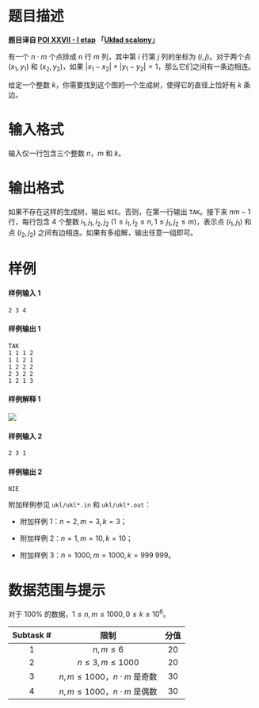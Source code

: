 
# 题目描述

**题目译自 [POI XXVII - I etap](https://sio2.mimuw.edu.pl/c/oi27-1/dashboard/) 「[Układ scalony](https://szkopul.edu.pl/problemset/problem/Pc6EAN80QSM9M34nmz_RtjtI/site/)」**

有一个 $n \cdot m$ 个点排成 $n$ 行 $m$ 列，其中第 $i$ 行第 $j$ 列的坐标为 $(i, j)$。对于两个点 $(x_1,y_1)$ 和 $(x_2,y_2)$，如果 $|x_1-x_2| + |y_1-y_2|=1$，那么它们之间有一条边相连。

给定一个整数 $k$，你需要找到这个图的一个生成树，使得它的直径上恰好有 $k$ 条边。

# 输入格式

输入仅一行包含三个整数 $n$，$m$ 和 $k$。

# 输出格式

如果不存在这样的生成树，输出 `NIE`。否则，在第一行输出 `TAK`。接下来 $nm-1$ 行，每行包含 $4$ 个整数 $i_1,j_1,i_2,j_2$ ($1 \le i_1, i_2 \le n, 1 \le j_1, j_2 \le m$)，表示点 $(i_1,j_1)$ 和点 $(i_2,j_2)$ 之间有边相连。如果有多组解，输出任意一组即可。

# 样例

#### 样例输入 1

```plain
2 3 4
```

#### 样例输出 1

```plain
TAK
1 1 1 2
1 1 2 1
1 2 2 2
2 3 2 2
1 2 1 3
```

#### 样例解释 1

![](/source/loj/3236/img/aHR0cHM6Ly9sb2otaW1nLnVweXVuLm1lbmNpLm1lbXNldDAuY24vMjAxOS8xMi8zMC81ZTA4ZWEyZWM1NWIzLnBuZw==.png)

#### 样例输入 2

```plain
2 3 1
```

#### 样例输出 2

```plain
NIE
```

附加样例参见 `ukl/ukl*.in` 和 `ukl/ukl*.out`：

+ 附加样例 $1$：$n=2,m=3,k=3$；

+ 附加样例 $2$：$n=1,m=10,k=10$；

+ 附加样例 $3$：$n=1000,m=1000,k=999\ 999$。

# 数据范围与提示

对于 $100\%$ 的数据，$1 \le n, m \le 1000, 0 \le k \le 10^6$。

| Subtask # | 限制                             | 分值  |
|:---------:|:------------------------------:|:---:|
| 1         | $n,m\le 6$                     | 20  |
| 2         | $n \le 3, m \le 1000$          | 20  |
| 3         | $n,m \le 1000$，$n \cdot m$ 是奇数 | 30  |
| 4         | $n,m \le 1000$，$n \cdot m$ 是偶数 | 30  |

